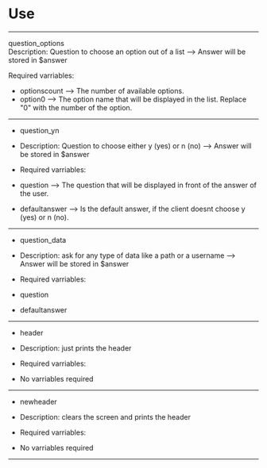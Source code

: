 # Use
---------------------------------------------------------------------------------------------------------------------------------

question_options  
Description: Question to choose an option out of a list --> Answer will be stored in $answer  
  
  
Required varriables:
- optionscount          --> The number of available options.
- option0               --> The option name that will be displayed in the list. Replace "0" with the number of the option.

---------------------------------------------------------------------------------------------------------------------------------

- question_yn
- Description: Question to choose either y (yes) or n (no) --> Answer will be stored in $answer


- Required varriables:
- question              --> The question that will be displayed in front of the answer of the user.
- defaultanswer         --> Is the default answer, if the client doesnt choose y (yes) or n (no).

---------------------------------------------------------------------------------------------------------------------------------

- question_data
- Description: ask for any type of data like a path or a username --> Answer will be stored in $answer


- Required varriables:
- question
- defaultanswer

---------------------------------------------------------------------------------------------------------------------------------

- header
- Description: just prints the header


- Required varriables:
- No varriables required

---------------------------------------------------------------------------------------------------------------------------------

- newheader
- Description: clears the screen and prints the header


- Required varriables:
- No varriables required

---------------------------------------------------------------------------------------------------------------------------------
